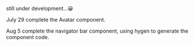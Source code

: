 still under development...😀

July 29 complete the Avatar component.

Aug 5 complete the navigator bar component, using hygen to generate the component code.